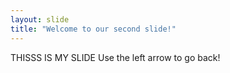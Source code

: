 ```yaml
---
layout: slide
title: "Welcome to our second slide!"
---
```

THISSS IS MY SLIDE
Use the left arrow to go back!
